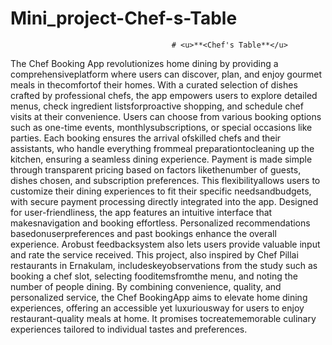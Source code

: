# Mini_project-Chef-s-Table

                                        # <u>**<Chef's Table**</u>
The Chef Booking App revolutionizes home dining by providing a comprehensiveplatform where users can discover, plan, and enjoy gourmet meals in thecomfortof their homes. With a curated selection of dishes crafted by professional chefs, the app empowers users to explore detailed menus, check ingredient listsforproactive shopping, and schedule chef visits at their convenience. Users can choose from various booking options such as one-time events, monthlysubscriptions, or special occasions like parties. Each booking ensures the arrival ofskilled chefs and their assistants, who handle everything frommeal preparationtocleaning up the kitchen, ensuring a seamless dining experience. Payment is made simple through transparent pricing based on factors likethenumber of guests, dishes chosen, and subscription preferences. This flexibilityallows users to customize their dining experiences to fit their specific needsandbudgets, with secure payment processing directly integrated into the app. Designed for user-friendliness, the app features an intuitive interface that makesnavigation and booking effortless. Personalized recommendations basedonuserpreferences and past bookings enhance the overall experience. Arobust feedbacksystem also lets users provide valuable input and rate the service received. This project, also inspired by Chef Pillai restaurants in Ernakulam, includeskeyobservations from the study such as booking a chef slot, selecting fooditemsfromthe menu, and noting the number of people dining. By combining convenience, quality, and personalized service, the Chef BookingApp aims to elevate home dining experiences, offering an accessible yet luxuriousway for users to enjoy restaurant-quality meals at home. It promises tocreatememorable culinary experiences tailored to individual tastes and preferences.
